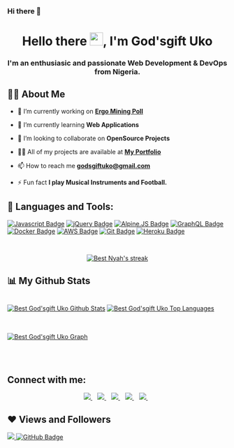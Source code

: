 ### Hi there 👋

<!-- 
**godsgiftuko/godsgiftuko** is a ✨ _special_ ✨ repository because its `README.md` (this file) appears on your GitHub profile.

Here are some ideas to get you started:

- 🔭 I’m currently working on ...
- 🌱 I’m currently learning ...
- 👯 I’m looking to collaborate on ...
- 🤔 I’m looking for help with ...
- 💬 Ask me about ...
- 📫 How to reach me: ...
- 😄 Pronouns: ...
- ⚡ Fun fact: ... -->




<h1 align="center">Hello there <img src="https://raw.githubusercontent.com/MartinHeinz/MartinHeinz/master/wave.gif" width="30px">, I'm God'sgift Uko </h1>
<h3 align="center">I'm an enthusiasic and passionate Web Development & DevOps from Nigeria.</h3>


## 🙋‍♂️ About Me

- 🔭 I’m currently working on **[Ergo Mining Poll](https://ergomine.com/)**

- 🌱 I’m currently learning **Web Applications**

- 👯 I’m looking to collaborate on **OpenSource Projects**

- 👨‍💻 All of my projects are available at **[My Portfolio](https://github.com/godsgiftuko)**

- 📫 How to reach me **godsgiftuko@gmail.com**

- ⚡ Fun fact **I play Musical Instruments and Football.**

## 🚀 Languages and Tools:

<!-- <div align="center" style="display: flex; justify-content: center; gap: 20px;"> 
    <a href="#"> <img src="https://img.icons8.com/ios-filled/50/4a90e2/jquery.png"> </a>
    <a href="#"> <img src="https://img.shields.io/badge/-PHP-474ABA?style=for-the-badge&labelColor=black&logo=php&logoColor=474ABA"> </a>
    <a href="#" target="_blank"> <img src="https://img.shields.io/badge/-Laravel-F05340?style=for-the-badge&labelColor=black&logo=laravel&logoColor=F05340"> </a>
    <a href="https://github.com" target="_blank"> <img src="https://img.icons8.com/color/48/000000/github-2.png"> </a>
    <a href="https://aws.amazon.com/" target="_blank"> <img src="https://img.icons8.com/color/48/000000/amazon-web-services.png"> </a>
    <a href="https://git-scm.com/" target="_blank"> <img src="https://maxcdn.icons8.com/Color/PNG/512/Logos/google_cloud_platform-512.png" height="50"> </a>
    <a href="#"> <img height="50" src="https://cdn3.iconfinder.com/data/icons/social-media-2169/24/social_media_social_media_logo_docker-512.png"> </a>
    <a href="https://code.visualstudio.com/" target="_blank"> <img src="https://img.icons8.com/color/48/000000/visual-studio-code-2019.png"/> </a>
</div> -->
<!-- 
[![PHP Badge](https://img.shields.io/badge/-PHP-474ABA?style=for-the-badge&labelColor=black&logo=php&logoColor=474ABA)](#)
[![PHP Badge](https://img.shields.io/badge/-Laravel-F05340?style=for-the-badge&labelColor=black&logo=laravel&logoColor=F05340)](#)
[![CodeIgniter Badge](https://img.shields.io/badge/-Codeigniter-EF4223?style=for-the-badge&labelColor=black&logo=codeigniter&logoColor=EF4223)](#) -->
[![Javascript Badge](https://img.shields.io/badge/-Javascript-F0DB4F?style=for-the-badge&labelColor=black&logo=javascript&logoColor=F0DB4F)](#)
[![jQuery Badge](https://img.shields.io/badge/-jQuery-0769AD?style=for-the-badge&labelColor=black&logo=jquery&logoColor=0769AD)](#)
[![Alpine.JS Badge](https://img.shields.io/badge/-Alpine.JS-8BC0D0?style=for-the-badge&labelColor=black&logo=alpine.js&logoColor=8BC0D0)](#)
[![GraphQL Badge](https://img.shields.io/badge/-GraphQl-e535ab?style=for-the-badge&labelColor=black&logo=node.js&logoColor=e535ab)](#)
[![Docker Badge](https://img.shields.io/badge/-Docker-0db7ed?style=for-the-badge&labelColor=black&logo=docker&logoColor=0db7ed)](#)
[![AWS Badge](https://img.shields.io/badge/-Amazon%20Web%20Services-232F3E?style=for-the-badge&labelColor=black&logo=amazon-aws&logoColor=FF9900)](#)
[![Git Badge](https://img.shields.io/badge/-git-F05032?style=for-the-badge&labelColor=black&logo=git&logoColor=F05032)](#)
[![Heroku Badge](https://img.shields.io/badge/-Heroku-430098?style=for-the-badge&labelColor=black&logo=heroku&logoColor=430098)](#)

<br/>

<p align="center">
    <a href="https://github.com/joemires/github-readme-streak-stats">
        <img title="🔥 Get streak stats for your profile at git.io/streak-stats" alt="Best Nyah's streak" src="https://github-readme-streak-stats.herokuapp.com/?user=godsgiftuko&theme=black-ice&hide_border=true&stroke=0000&background=060A0CD0"/>
    </a>
</p>

## 📊 My Github Stats

  <br/>
    <a href="https://github.com/godsgiftuko/github-readme-stats"><img alt="Best God'sgift Uko Github Stats" src="https://github-readme-stats.vercel.app/api?username=godsgiftuko&show_icons=true&count_private=true&theme=react&hide_border=true&bg_color=0D1117" /></a>
  <a href="https://github.com/SubhamRaoniar28/github-readme-stats"><img alt="Best God'sgift Uko Top Languages" src="https://github-readme-stats.vercel.app/api/top-langs/?username=godsgiftuko&langs_count=8&count_private=true&layout=compact&theme=react&hide_border=true&bg_color=0D1117" /></a>
  <br/>
  

<br/>
<br/>

<a href="https://github.com/godsgiftuko/github-readme-activity-graph"><img alt="Best God'sgift Uko Graph" src="https://activity-graph.herokuapp.com/graph?username=godsgiftuko&bg_color=0D1117&color=5BCDEC&line=5BCDEC&point=FFFFFF&hide_border=true" /></a>

<br/>
<br/>

## Connect with me:
<p align="center">

<a href="https://www.linkedin.com/in/godsgiftuko">
  <img src="https://img.shields.io/badge/linkedin-%230077B5.svg?&style=for-the-badge&logo=linkedin&logoColor=white" />
</a>&nbsp;&nbsp;

<a href="mailto:godsgiftuko@gmail.com">
  <img src="https://img.shields.io/badge/email-%23D14836.svg?&style=for-the-badge&logo=gmail&logoColor=white" />
</a>&nbsp;&nbsp;

<a href="https://twitter.com/godsgiftuko">
  <img src="https://img.shields.io/badge/twitter-%231DA1F2.svg?&style=for-the-badge&logo=twitter&logoColor=white" />
</a>&nbsp;&nbsp;

  <a href="https://medium.com/@godsgiftuko">                                                                               
<img src="https://img.shields.io/badge/Medium-12100E?style=for-the-badge&logo=medium&logoColor=white" />
</a>&nbsp;&nbsp;
  <a href="https://wa.me/+2349071046909">
<img src="https://img.shields.io/badge/WhatsApp-25D366?style=for-the-badge&logo=whatsapp&logoColor=white" />
</a>&nbsp;&nbsp;




</p>



## ❤ Views and Followers
<a href="https://github.com/godsgiftuko/github-profile-views-counter">
    <img src="https://komarev.com/ghpvc/?username=godsgiftuko">
</a>
<a href="https://github.com/godsgiftuko?tab=followers"><img src="https://img.shields.io/github/followers/godsgiftuko?label=Followers&style=social" alt="GitHub Badge"></a>

